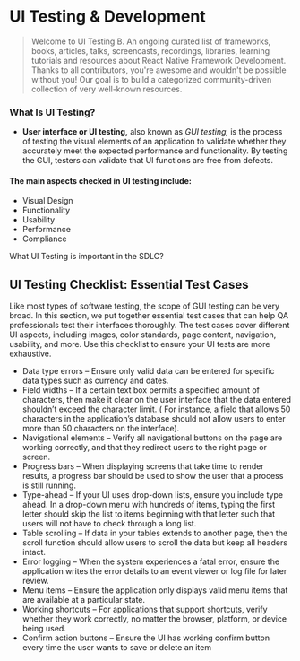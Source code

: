 # UI Testing & Development

> Welcome to UI Testing B. An ongoing curated list of frameworks, books, articles, talks, screencasts, recordings, libraries, learning tutorials and resources about React Native Framework Development. Thanks to all contributors, you're awesome and wouldn't be possible without you! Our goal is to build a categorized community-driven collection of very well-known resources.

### What Is UI Testing?
* **User interface or UI testing,** also known as *GUI testing,* is the process of testing the visual elements of an application to validate whether they accurately meet the expected performance and functionality. By testing the GUI, testers can validate that UI functions are free from defects.

#### The main aspects checked in UI testing include:

- Visual Design
- Functionality
- Usability
- Performance
- Compliance

What UI Testing is important in the SDLC?


## UI Testing Checklist: Essential Test Cases

Like most types of software testing, the scope of GUI testing can be very broad. In this section, we put together essential test cases that can help QA professionals test their interfaces thoroughly. The test cases cover different UI aspects, including images, color standards, page content, navigation, usability, and more. Use this checklist to ensure your UI tests are more exhaustive.

- Data type errors – Ensure only valid data can be entered for specific data types such as currency and dates.
- Field widths – If a certain text box permits a specified amount of characters, then make it clear on the user interface that the data entered shouldn’t exceed the character limit. ( For instance, a field that allows 50 characters in the application’s database should not allow users to enter more than 50 characters on the interface).
- Navigational elements – Verify all navigational buttons on the page are working correctly, and that they redirect users to the right page or screen.
- Progress bars – When displaying screens that take time to render results, a progress bar should be used to show the user that a process is still running.
- Type-ahead – If your UI uses drop-down lists, ensure you include type ahead. In a drop-down menu with hundreds of items, typing the first letter should skip the list to items beginning with that letter such that users will not have to check through a long list.
- Table scrolling – If data in your tables extends to another page, then the scroll function should allow users to scroll the data but keep all headers intact.
- Error logging – When the system experiences a fatal error, ensure the application writes the error details to an event viewer or log file for later review.
- Menu items – Ensure the application only displays valid menu items that are available at a particular state.
- Working shortcuts – For applications that support shortcuts, verify whether they work correctly, no matter the browser, platform, or device being used.
- Confirm action buttons – Ensure the UI has working confirm button every time the user wants to save or delete an item

